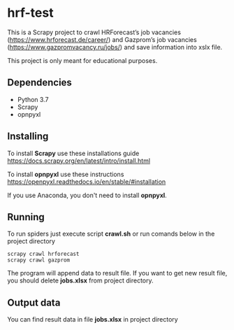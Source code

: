 # hrf-test

This is a Scrapy project to crawl  HRForecast’s  job  vacancies  (https://www.hrforecast.de/career/)
and  Gazprom’s  job  vacancies  (https://www.gazpromvacancy.ru/jobs/) and save information into xslx file.

This project is only meant for educational purposes.


## Dependencies

- Python 3.7
- Scrapy
- opnpyxl

## Installing

To install **Scrapy** use these installations guide 
https://docs.scrapy.org/en/latest/intro/install.html

To install **opnpyxl** use these instructions 
https://openpyxl.readthedocs.io/en/stable/#installation

If you use Anaconda, you don't need to install **opnpyxl**.


## Running

To run spiders just execute script **crawl.sh**
or run comands below in the project directory

```
scrapy crawl hrforecast
scrapy crawl gazprom
```
The program will append data to result file. If you want to get new result file, you should delete **jobs.xlsx** from project directory.

## Output data
You can find result data in file **jobs.xlsx** in project directory
